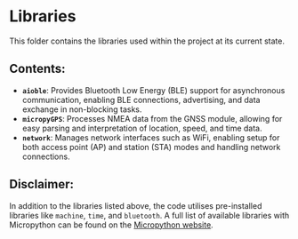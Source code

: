 # Libraries

This folder contains the libraries used within the project at its current state.

## Contents:

- **`aioble`**: Provides Bluetooth Low Energy (BLE) support for asynchronous communication, enabling BLE connections, advertising, and data exchange in non-blocking tasks.
- **`micropyGPS`**: Processes NMEA data from the GNSS module, allowing for easy parsing and interpretation of location, speed, and time data.
- **`network`**: Manages network interfaces such as WiFi, enabling setup for both access point (AP) and station (STA) modes and handling network connections.

## Disclaimer:

In addition to the libraries listed above, the code utilises pre-installed libraries like `machine`, `time`, and `bluetooth`. A full list of available libraries with Micropython can be found on the [Micropython website](https://docs.micropython.org/en/latest/library/index.html).
